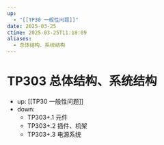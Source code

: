 ```yaml
---
up:
  - "[[TP30 一般性问题]]"
date: 2025-03-25
ctime: 2025-03-25T11:18:09
aliases:
  - 总体结构、系统结构
---
```


# TP303 总体结构、系统结构

- up: [[TP30 一般性问题]]
- down:	
	- TP303+.1 元件
	- TP303+.2 插件、机架
	- TP303+.3 电源系统
	
